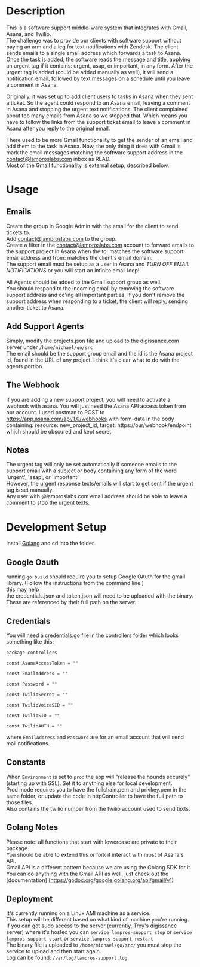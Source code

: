 Description
===
This is a software support middle-ware system that integrates with Gmail, Asana, and Twilio.  
The challenge was to provide our clients with software support without paying an arm and a leg for text notifications with Zendesk.  The client sends emails to a single email address which forwards a task to Asana.  Once the task is added, the software reads the message and title, applying an urgent tag if it contains: urgent, asap, or important, in any form.  After the urgent tag is added (could be added manually as well), it will send a notification email, followed by text messages on a schedule until you leave a comment in Asana.  

Originally, it was set up to add client users to tasks in Asana when they sent a ticket.  So the agent could respond to an Asana email, leaving a comment in Asana and stopping the urgent text notifications.  The client complained about too many emails from Asana so we stopped that.  Which means you have to follow the links from the support ticket email to leave a comment in Asana after you reply to the original email.  

There used to be more Gmail functionality to get the sender of an email and add them to the task in Asana.  Now, the only thing it does with Gmail is mark the email messages matching the software support address in the contact@lamproslabs.com inbox as READ.  
Most of the Gmail functionality is external setup, described below.  

Usage
===
Emails
---
Create the group in Google Admin with the email for the client to send tickets to.  
Add contact@lamproslabs.com to the group.  
Create a filter in the contact@lamproslabs.com account to forward emails to the support project in Asana when the to: matches the software support email address and from: matches the client's email domain.  
The support email must be setup as a user in Asana and *TURN OFF EMAIL NOTIFICATIONS* or you will start an infinite email loop!  

All Agents should be added to the Gmail support group as well.  
You should respond to the incoming email by removing the software support address and cc'ing all important parties.  If you don't remove the support address when responding to a ticket, the client will reply, sending another ticket to Asana.  

Add Support Agents
---
Simply, modify the projects.json file and upload to the digissance.com server under `/home/michael/go/src`  
The email should be the support group email and the id is the Asana project id, found in the URL of any project.  I think it's clear what to do with the agents portion.  

The Webhook
---
If you are adding a new support project, you will need to activate a webhook with asana.  You will just need the Asana API access token from our account.  I used postman to POST to https://app.asana.com/api/1.0/webhooks with form-data in the body containing: resource: new_project_id, target: https://our/webhook/endpoint which should be obscured and kept secret.

Notes
---
The urgent tag will only be set automatically if someone emails to the support email with a subject or body containing any form of the word 'urgent', 'asap', or 'important'  
However, the urgent response texts/emails will start to get sent if the urgent tag is set manually.  
Any user with @lamproslabs.com email address should be able to leave a comment to stop the urgent texts.  

Development Setup
===
Install [Golang](https://golang.org/doc/install) and cd into the folder.  

Google Oauth
---
running `go build` should require you to setup Google OAuth for the gmail library. (Follow the instructions from the command line.)  
[this may help](https://developers.google.com/gmail/api/auth/web-server)  
the credentials.json and token.json will need to be uploaded with the binary.  
These are referenced by their full path on the server.  

Credentials
---
You will need a credentials.go file in the controllers folder which looks something like this:  

`package controllers`

`const AsanaAccessToken = ""`

`const EmailAddress = ""`

`const Password = ""`

`const TwilioSecret = ""`

`const TwilioVoiceSID = ""`

`const TwilioSID = ""`

`const TwilioAUTH = ""`

where `EmailAddress` and `Password` are for an email account that will send mail notifications.  

Constants
---
When `Environment` is set to `prod` the app will "release the hounds securely" (starting up with SSL). Set it to anything else for local development.  
Prod mode requires you to have the fullchain.pem and privkey.pem in the same folder, or update the code in httpController to have the full path to those files.  
Also contains the twilio number from the twilio account used to send texts.

Golang Notes
---
Please note: all functions that start with lowercase are private to their package.  
You should be able to extend this or fork it interact with most of Asana's API.  
Gmail API is a different pattern because we are using the Golang SDK for it.  
You can do anything with the Gmail API as well, just check out the [documentation] (https://godoc.org/google.golang.org/api/gmail/v1)

Deployment
---
It's currently running on a Linux AMI machine as a service.  
This setup will be different based on what kind of machine you're running.  
If you can get sudo access to the server (currently, Troy's digissance server) where it's hosted you can `service lampros-support stop` or `service lampros-support start` or `service lampros-support restart`  
The binary file is uploaded to `/home/michael/go/src/` you must stop the service to upload and then start again.  
Log can be found: `/var/log/lampros-support.log`  
